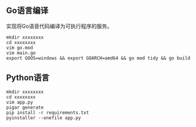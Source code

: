 
## Go语言编译

实现将Go语音代码编译为可执行程序的服务。

```shell
mkdir xxxxxxxx
cd xxxxxxxx
vim go.mod
vim main.go
export GOOS=windows && export GOARCH=amd64 && go mod tidy && go build
```

## Python语言

```shell
mkdir xxxxxxxx
cd xxxxxxxx
vim app.py
pigar generate
pip install -r requirements.txt
pyinstaller --onefile app.py
```